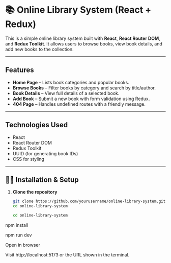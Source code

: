# 📚 Online Library System (React + Redux)

This is a simple online library system built with **React**, **React Router DOM**, and **Redux Toolkit**. It allows users to browse books, view book details, and add new books to the collection.

---

##  Features

- **Home Page** – Lists book categories and popular books.
-  **Browse Books** – Filter books by category and search by title/author.
-  **Book Details** – View full details of a selected book.
-  **Add Book** – Submit a new book with form validation using Redux.
-  **404 Page** – Handles undefined routes with a friendly message.

---

##  Technologies Used

- React
- React Router DOM
- Redux Toolkit
- UUID (for generating book IDs)
- CSS for styling

---

## 🧑‍💻 Installation & Setup

1. **Clone the repository**
   ```bash
   git clone https://github.com/yourusername/online-library-system.git
   cd online-library-system

   cd online-library-system


npm install

npm run dev

Open in browser

Visit http://localhost:5173 or the URL shown in the terminal.


